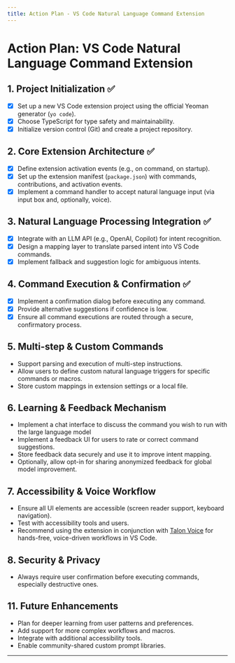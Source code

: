 ```yaml
---
title: Action Plan - VS Code Natural Language Command Extension
---
```


# Action Plan: VS Code Natural Language Command Extension

## 1. Project Initialization ✅
- [x] Set up a new VS Code extension project using the official Yeoman generator (`yo code`).
- [x] Choose TypeScript for type safety and maintainability.
- [x] Initialize version control (Git) and create a project repository.

## 2. Core Extension Architecture ✅
- [x] Define extension activation events (e.g., on command, on startup).
- [x] Set up the extension manifest (`package.json`) with commands, contributions, and activation events.
- [x] Implement a command handler to accept natural language input (via input box and, optionally, voice).

## 3. Natural Language Processing Integration ✅
- [x] Integrate with an LLM API (e.g., OpenAI, Copilot) for intent recognition.
- [x] Design a mapping layer to translate parsed intent into VS Code commands.
- [x] Implement fallback and suggestion logic for ambiguous intents.

## 4. Command Execution & Confirmation ✅
- [x] Implement a confirmation dialog before executing any command.
- [x] Provide alternative suggestions if confidence is low.
- [x] Ensure all command executions are routed through a secure, confirmatory process.

## 5. Multi-step & Custom Commands
- Support parsing and execution of multi-step instructions.
- Allow users to define custom natural language triggers for specific commands or macros.
- Store custom mappings in extension settings or a local file.

## 6. Learning & Feedback Mechanism
- Implement a chat interface to discuss the command you wish to run with the large language model
- Implement a feedback UI for users to rate or correct command suggestions.
- Store feedback data securely and use it to improve intent mapping.
- Optionally, allow opt-in for sharing anonymized feedback for global model improvement.

## 7. Accessibility & Voice Workflow
- Ensure all UI elements are accessible (screen reader support, keyboard navigation).
- Test with accessibility tools and users.
- Recommend using the extension in conjunction with [Talon Voice](https://talonvoice.com/) for hands-free, voice-driven workflows in VS Code.

## 8. Security & Privacy
- Always require user confirmation before executing commands, especially destructive ones.

## 11. Future Enhancements
- Plan for deeper learning from user patterns and preferences.
- Add support for more complex workflows and macros.
- Integrate with additional accessibility tools.
- Enable community-shared custom prompt libraries.

---

